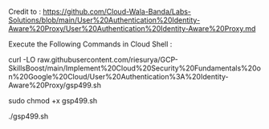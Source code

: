 
Credit to : https://github.com/Cloud-Wala-Banda/Labs-Solutions/blob/main/User%20Authentication%20Identity-Aware%20Proxy/User%20Authentication%20Identity-Aware%20Proxy.md

Execute the Following Commands in Cloud Shell :


curl -LO raw.githubusercontent.com/riesurya/GCP-SkillsBoost/main/Implement%20Cloud%20Security%20Fundamentals%20on%20Google%20Cloud/User%20Authentication%3A%20Identity-Aware%20Proxy/gsp499.sh

sudo chmod +x gsp499.sh

./gsp499.sh

